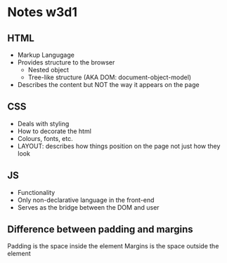 # Notes w3d1

## HTML
- Markup Langugage
- Provides structure to the browser
  - Nested object
  - Tree-like structure (AKA DOM: document-object-model)
- Describes the content but NOT the way it appears on the page

## CSS
- Deals with styling
- How to decorate the html
- Colours, fonts, etc.
- LAYOUT: describes how things position on the page not just how they look

## JS
- Functionality
- Only non-declarative language in the front-end
- Serves as the bridge between the DOM and user


## Difference between padding and margins

Padding is the space inside the element
Margins is the space outside the element
